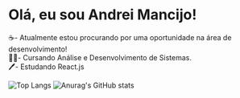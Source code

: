 <h1>Olá, eu sou Andrei Mancijo!</h1>

☕- Atualmente estou procurando por uma oportunidade na área de desenvolvimento! </br>
👨‍🎓- Cursando Análise e Desenvolvimento de Sistemas. </br>
🖊- Estudando React.js </br>

</hr>


![Top Langs](https://github-readme-stats.vercel.app/api/top-langs/?username=mancijo&layout=compact) 
![Anurag's GitHub stats](https://github-readme-stats.vercel.app/api?username=anuraghazra&show_icons=true)
